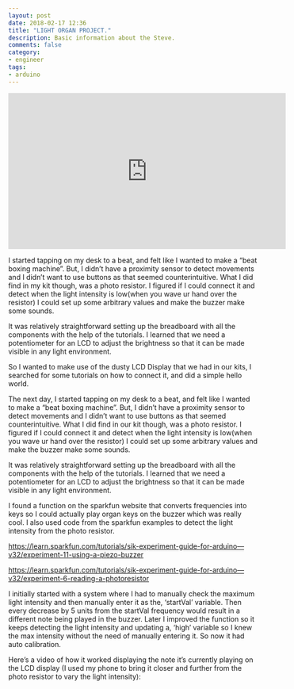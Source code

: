 ```yaml
---
layout: post
date: 2018-02-17 12:36
title: "LIGHT ORGAN PROJECT."
description: Basic information about the Steve.
comments: false
category: 
- engineer
tags:
- arduino
---
```


<iframe width="560" height="315" src="https://www.youtube.com/embed/fpGOgDTAFmc" frameborder="0" allowfullscreen></iframe>

I started tapping on my desk to a beat, and felt like I wanted to make a “beat boxing machine”. But, I didn’t have a proximity sensor to detect movements and I didn’t want to use buttons as that seemed counterintuitive. What I did find in my kit though, was a photo resistor. I figured if I could connect it and detect when the light intensity is low(when you wave ur hand over the resistor) I could set up some arbitrary values and make the buzzer make some sounds.



It was relatively straightforward setting up the breadboard with all the components with the help of the tutorials. I learned that we need a potentiometer for an LCD to adjust the brightness so that it can be made visible in any light environment.

 

So I wanted to make use of the dusty LCD Display that we had in our kits, I searched for some tutorials on how to connect it, and did a simple hello world.

The next day, I started tapping on my desk to a beat, and felt like I wanted to make a “beat boxing machine”. But, I didn’t have a proximity sensor to detect movements and I didn’t want to use buttons as that seemed counterintuitive. What I did find in our kit though, was a photo resistor. I figured if I could connect it and detect when the light intensity is low(when you wave ur hand over the resistor) I could set up some arbitrary values and make the buzzer make some sounds.

It was relatively straightforward setting up the breadboard with all the components with the help of the tutorials. I learned that we need a potentiometer for an LCD to adjust the brightness so that it can be made visible in any light environment.



I found a function on the sparkfun website that converts frequencies into keys so I could actually play organ keys on the buzzer which was really cool. I also used code from the sparkfun examples to detect the light intensity from the photo resistor.

https://learn.sparkfun.com/tutorials/sik-experiment-guide-for-arduino—v32/experiment-11-using-a-piezo-buzzer 

https://learn.sparkfun.com/tutorials/sik-experiment-guide-for-arduino—v32/experiment-6-reading-a-photoresistor

I initially started with a system where I had to manually check the maximum light intensity and then manually enter it as the, ‘startVal’ variable. Then every decrease by 5 units from the startVal frequency would result in a different note being played in the buzzer. Later I improved the function so it keeps detecting the light intensity and updating a, ‘high’ variable so I knew the max intensity without the need of manually entering it. So now it had auto calibration.

Here’s a video of how it worked displaying the note it’s currently playing on the LCD display (I used my phone to bring it closer and further from the photo resistor to vary the light intensity):
